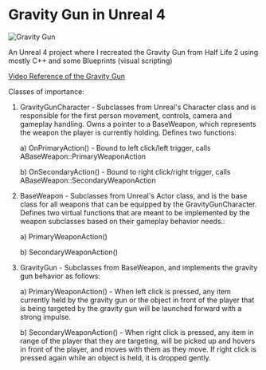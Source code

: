 # Gravity Gun in Unreal 4

![Gravity Gun](https://nightmask3.files.wordpress.com/2018/07/ezgif-com-optimize.gif)

An Unreal 4 project where I recreated the Gravity Gun from Half Life 2 using mostly C++ and some Blueprints (visual scripting)

[Video Reference of the Gravity Gun](https://www.youtube.com/watch?v=T-eJRgJVCZs&feature=youtu.be&t=8m50s)

Classes of importance:

1) GravityGunCharacter - Subclasses from Unreal's Character class and is responsible for the first person movement, controls, camera and gameplay handling. Owns a pointer to a BaseWeapon, which represents the weapon the player is currently holding.
Defines two functions:

	a) OnPrimaryAction() - Bound to left click/left trigger, calls ABaseWeapon::PrimaryWeaponAction

	b) OnSecondaryAction() - Bound to right click/right trigger, calls ABaseWeapon::SecondaryWeaponAction

2) BaseWeapon - Subclasses from Unreal's Actor class, and is the base class for all weapons that can be equipped by the GravityGunCharacter. 
Defines two virtual functions that are meant to be implemented by the weapon subclasses based on their gameplay behavior needs.:

	a) PrimaryWeaponAction()

	b) SecondaryWeaponAction()

3) GravityGun - Subclasses from BaseWeapon, and implements the gravity gun behavior as follows:

	a) PrimaryWeaponAction() - When left click is pressed, any item currently held by the gravity gun or the object in front of the player that is being targeted by the gravity gun will be launched forward with a strong impulse.

	b) SecondaryWeaponAction() - When right click is pressed, any item in range of the player that they are targeting, will be picked up and hovers in front of the player, and moves with them as they move. If right click is pressed again while an object is held, it is dropped gently.
